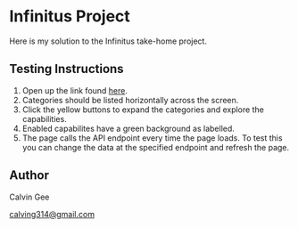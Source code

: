 # Infinitus Project

Here is my solution to the Infinitus take-home project.

## Testing Instructions

1. Open up the link found [here](https://calvincgee.github.io/infinitus-app/).
2. Categories should be listed horizontally across the screen.
3. Click the yellow buttons to expand the categories and explore the capabilities.
4. Enabled capabilites have a green background as labelled.
5. The page calls the API endpoint every time the page loads. To test this you can change the data at the specified endpoint and refresh the page.

## Author

Calvin Gee

calving314@gmail.com